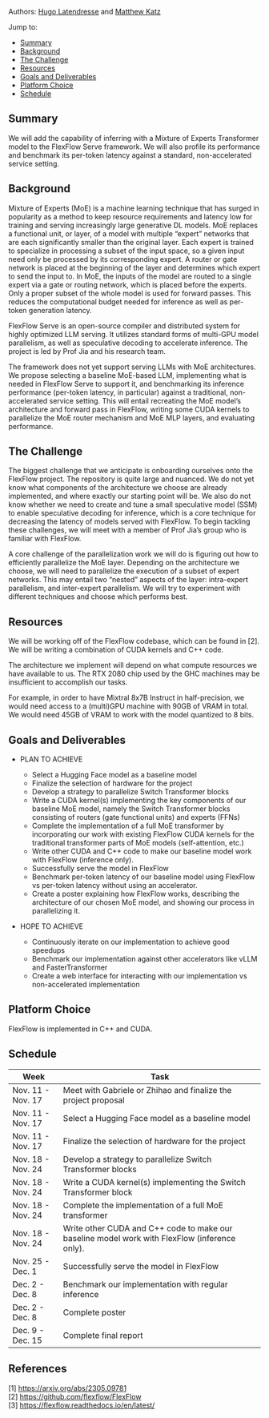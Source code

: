 Authors: [Hugo Latendresse](https://github.com/hugolatendresse) and [Matthew Katz](https://github.com/mhk197)

Jump to:
- [Summary](https://hugolatendresse.github.io/15618-final-project/#summary)
- [Background](https://hugolatendresse.github.io/15618-final-project/#background)
- [The Challenge](https://hugolatendresse.github.io/15618-final-project/#the-challenge)
- [Resources](https://hugolatendresse.github.io/15618-final-project/#resources)
- [Goals and Deliverables](https://hugolatendresse.github.io/15618-final-project/#goals-and-deliverables)
- [Platform Choice](https://hugolatendresse.github.io/15618-final-project/#platform-choice)
- [Schedule](https://hugolatendresse.github.io/15618-final-project/#schedule)

[//]: # (External Links:)

[//]: # (- [Project Proposal &#40;TODO&#41;]&#40;docs/Project%20Proposal.pdf&#41;)


## Summary

We will add the capability of inferring with a Mixture of Experts Transformer model to the FlexFlow Serve framework. We will also profile its performance and benchmark its per-token latency against a standard, non-accelerated service setting.

## Background

Mixture of Experts (MoE) is a machine learning technique that has surged in popularity as a method to keep resource requirements and latency low for training and serving increasingly large generative DL models. MoE replaces a functional unit, or layer, of a model with multiple “expert” networks that are each significantly smaller than the original layer. Each expert is trained to specialize in processing a subset of the input space, so a given input need only be processed by its corresponding expert. A router or gate network is placed at the beginning of the layer and determines which expert to send the input to. In MoE, the inputs of the model are routed to a single expert via a gate or routing network, which is placed before the experts. Only a proper subset of the whole model is used for forward passes. This reduces the computational budget needed for inference as well as per-token generation latency. 

FlexFlow Serve is an open-source compiler and distributed system for highly optimized LLM serving. It utilizes standard forms of multi-GPU model parallelism, as well as speculative decoding to accelerate inference. The project is led by Prof Jia and his research team.

The framework does not yet support serving LLMs with MoE architectures. We propose selecting a baseline MoE-based LLM, implementing what is needed in FlexFlow Serve to support it, and benchmarking its inference performance (per-token latency, in particular) against a traditional, non-accelerated service setting. This will entail recreating the MoE model’s architecture and forward pass in FlexFlow, writing some CUDA kernels to parallelize the MoE router mechanism and MoE MLP layers, and evaluating performance.


## The Challenge

The biggest challenge that we anticipate is onboarding ourselves onto the FlexFlow project. The repository is quite large and nuanced. We do not yet know what components of the architecture we choose are already implemented, and where exactly our starting point will be. We also do not know whether we need to create and tune a small speculative model (SSM) to enable speculative decoding for inference, which is a core technique for decreasing the latency of models served with FlexFlow. To begin tackling these challenges, we will meet with a member of Prof Jia’s group who is familiar with FlexFlow.

A core challenge of the parallelization work we will do is figuring out how to efficiently parallelize the MoE layer. Depending on the architecture we choose, we will need to parallelize the execution of a subset of expert networks. This may entail two “nested” aspects of the layer: intra-expert parallelism, and inter-expert parallelism. We will try to experiment with different techniques and choose which performs best.


## Resources

We will be working off of the FlexFlow codebase, which can be found in [2]. We will be writing a combination of CUDA kernels and C++ code.

The architecture we implement will depend on what compute resources we have available to us. The RTX 2080 chip used by the GHC machines may be insufficient to accomplish our tasks. 

For example, in order to have Mixtral 8x7B Instruct in half-precision, we would need access to a  (multi)GPU machine with 90GB of VRAM in total. We would need 45GB of VRAM to work with the model quantized to 8 bits.


## Goals and Deliverables

- PLAN TO ACHIEVE
  - Select a Hugging Face model as a baseline model
  - Finalize the selection of hardware for the project  
  - Develop a strategy to parallelize Switch Transformer blocks
  - Write a CUDA kernel(s) implementing the key components of our baseline MoE model, namely the Switch Transformer blocks consisting of routers (gate functional units) and experts (FFNs)
  - Complete the implementation of a full MoE transformer by incorporating our work with existing FlexFlow CUDA kernels for the traditional transformer parts of MoE models (self-attention, etc.)    
  - Write other CUDA and C++ code to make our baseline model work with FlexFlow (inference only).
  - Successfully serve the model in FlexFlow 
  - Benchmark per-token latency of our baseline model using FlexFlow vs per-token latency without using an accelerator. 
  - Create a poster explaining how FlexFlow works, describing the architecture of our chosen MoE model, and showing our process in parallelizing it.

- HOPE TO ACHIEVE
  - Continuously iterate on our implementation to achieve good speedups 
  - Benchmark our implementation against other accelerators like vLLM and FasterTransformer 
  - Create a web interface for interacting with our implementation vs non-accelerated implementation

## Platform Choice

FlexFlow is implemented in C++ and CUDA. 

## Schedule

| Week              | Task                                                                                          | 
|-------------------|-----------------------------------------------------------------------------------------------|
| Nov. 11 - Nov. 17 | Meet with Gabriele or Zhihao and finalize the project proposal                                | 
| Nov. 11 - Nov. 17 | Select a Hugging Face model as a baseline model                                               | 
| Nov. 11 - Nov. 17 | Finalize the selection of hardware for the project                                            | 
| Nov. 18 - Nov. 24 | Develop a strategy to parallelize Switch Transformer blocks                                   | 
| Nov. 18 - Nov. 24 | Write a CUDA kernel(s) implementing the Switch Transformer block                              | 
| Nov. 18 - Nov. 24 | Complete the implementation of a full MoE transformer                                         | 
| Nov. 18 - Nov. 24 | Write other CUDA and C++ code to make our baseline model work with FlexFlow (inference only). | 
| Nov. 25 - Dec. 1  | Successfully serve the model in FlexFlow                                                      | 
| Dec. 2 - Dec. 8   | Benchmark our implementation with regular inference                                           | 
| Dec. 2 - Dec. 8   | Complete poster                                                                               | 
| Dec. 9 - Dec. 15  | Complete final report                                                                         | 

## References

[1] https://arxiv.org/abs/2305.09781  
[2] https://github.com/flexflow/FlexFlow  
[3] https://flexflow.readthedocs.io/en/latest/  
